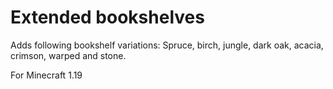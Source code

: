 # Extended bookshelves
Adds following bookshelf variations: Spruce, birch, jungle, dark oak, acacia, crimson, warped and stone.

For Minecraft 1.19